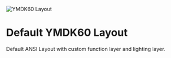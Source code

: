 ![YMDK60 Layout]()

# Default YMDK60 Layout

Default ANSI Layout with custom function layer and lighting layer.